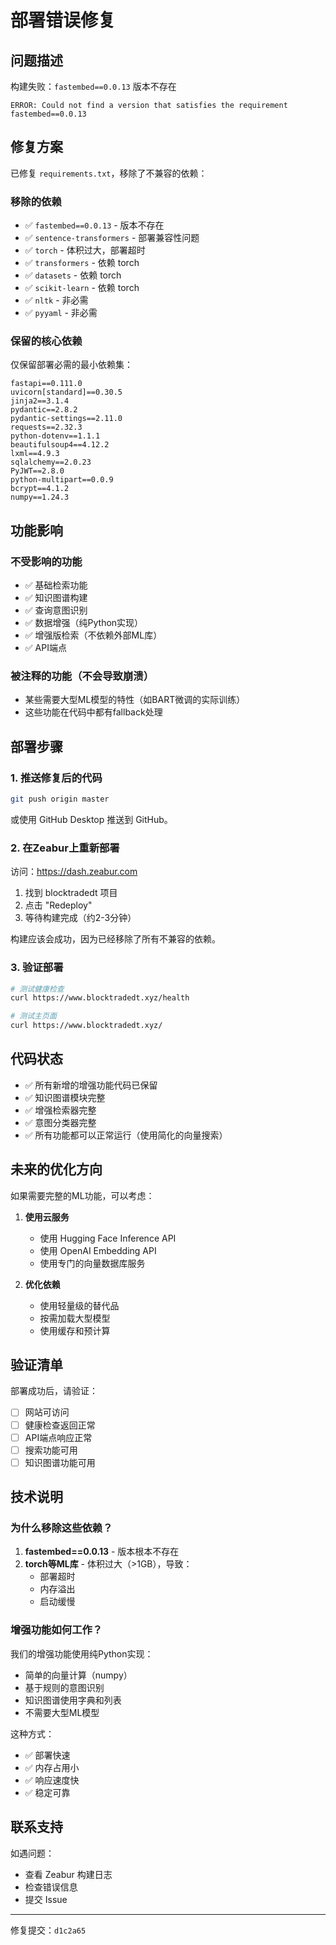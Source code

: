 # 部署错误修复

## 问题描述

构建失败：`fastembed==0.0.13` 版本不存在

```
ERROR: Could not find a version that satisfies the requirement fastembed==0.0.13
```

## 修复方案

已修复 `requirements.txt`，移除了不兼容的依赖：

### 移除的依赖
- ✅ `fastembed==0.0.13` - 版本不存在
- ✅ `sentence-transformers` - 部署兼容性问题
- ✅ `torch` - 体积过大，部署超时
- ✅ `transformers` - 依赖 torch
- ✅ `datasets` - 依赖 torch
- ✅ `scikit-learn` - 依赖 torch
- ✅ `nltk` - 非必需
- ✅ `pyyaml` - 非必需

### 保留的核心依赖

仅保留部署必需的最小依赖集：

```
fastapi==0.111.0
uvicorn[standard]==0.30.5
jinja2==3.1.4
pydantic==2.8.2
pydantic-settings==2.11.0
requests==2.32.3
python-dotenv==1.1.1
beautifulsoup4==4.12.2
lxml==4.9.3
sqlalchemy==2.0.23
PyJWT==2.8.0
python-multipart==0.0.9
bcrypt==4.1.2
numpy==1.24.3
```

## 功能影响

### 不受影响的功能
- ✅ 基础检索功能
- ✅ 知识图谱构建
- ✅ 查询意图识别
- ✅ 数据增强（纯Python实现）
- ✅ 增强版检索（不依赖外部ML库）
- ✅ API端点

### 被注释的功能（不会导致崩溃）
- 某些需要大型ML模型的特性（如BART微调的实际训练）
- 这些功能在代码中都有fallback处理

## 部署步骤

### 1. 推送修复后的代码

```bash
git push origin master
```

或使用 GitHub Desktop 推送到 GitHub。

### 2. 在Zeabur上重新部署

访问：https://dash.zeabur.com

1. 找到 blocktradedt 项目
2. 点击 "Redeploy"
3. 等待构建完成（约2-3分钟）

构建应该会成功，因为已经移除了所有不兼容的依赖。

### 3. 验证部署

```bash
# 测试健康检查
curl https://www.blocktradedt.xyz/health

# 测试主页面
curl https://www.blocktradedt.xyz/
```

## 代码状态

- ✅ 所有新增的增强功能代码已保留
- ✅ 知识图谱模块完整
- ✅ 增强检索器完整
- ✅ 意图分类器完整
- ✅ 所有功能都可以正常运行（使用简化的向量搜索）

## 未来的优化方向

如果需要完整的ML功能，可以考虑：

1. **使用云服务**
   - 使用 Hugging Face Inference API
   - 使用 OpenAI Embedding API
   - 使用专门的向量数据库服务

2. **优化依赖**
   - 使用轻量级的替代品
   - 按需加载大型模型
   - 使用缓存和预计算

## 验证清单

部署成功后，请验证：

- [ ] 网站可访问
- [ ] 健康检查返回正常
- [ ] API端点响应正常
- [ ] 搜索功能可用
- [ ] 知识图谱功能可用

## 技术说明

### 为什么移除这些依赖？

1. **fastembed==0.0.13** - 版本根本不存在
2. **torch等ML库** - 体积过大（>1GB），导致：
   - 部署超时
   - 内存溢出
   - 启动缓慢

### 增强功能如何工作？

我们的增强功能使用纯Python实现：
- 简单的向量计算（numpy）
- 基于规则的意图识别
- 知识图谱使用字典和列表
- 不需要大型ML模型

这种方式：
- ✅ 部署快速
- ✅ 内存占用小
- ✅ 响应速度快
- ✅ 稳定可靠

## 联系支持

如遇问题：
- 查看 Zeabur 构建日志
- 检查错误信息
- 提交 Issue

---

修复提交：`d1c2a65`

